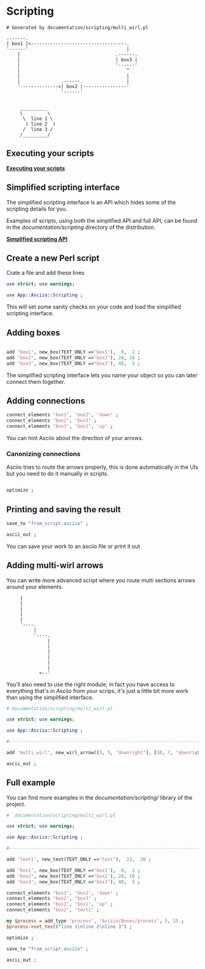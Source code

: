 # Scripting

```
# Generated by documentation/scripting/multi_wirl.pl

.------.
| box1 |<-----------------------------------.
'------'                                    |
    |                                   .------.
    |                                   | box3 |
    |                                   '------'
    |                                       ^
    |                                       |
    |               .------.                |
    '-------------->| box2 |----------------'
                    '------'


     __________
     \         \
      \  line 1 \
       ) line 2  )
      /  line 3 /
     /_________/

```

## Executing your scripts

[**Executing your scripts**](scripting_execute.md)

## Simplified scripting interface

The simplified scripting interface is an API which hides some of the scripting details for you. 

Examples of scripts, using both the simplified API and full API, can be found in the *documentation/scripting* directory of the distribution.

[**Simplified scripting API**](scripting_api.md)

## Create a new Perl script

Crate a file and add these lines

```perl
use strict; use warnings;

use App::Asciio::Scripting ;
```

This will set some sanity checks on your code and load the simplified scripting interface.

## Adding boxes

```perl

add 'box1', new_box(TEXT_ONLY =>'box1'),  0,  2 ;
add 'box2', new_box(TEXT_ONLY =>'box2'), 20, 10 ;
add 'box3', new_box(TEXT_ONLY =>'box3'), 40,  5 ;
```

The simplified scripting interface lets you name your object so you can later connect them together.

## Adding connections

```perl
connect_elements 'box1', 'box2', 'down' ;
connect_elements 'box2', 'box3' ;
connect_elements 'box3', 'box1', 'up' ;
```

You can hint Asciio about the direction of your arrows.

### Canonizing connections

Asciio tries to route the arrows properly, this is done automatically in the UIs but you need to do it manually in scripts.

```perl

optimize ;

```

## Printing and saving the result

```perl
save_to "from_script.asciio" ;

ascii_out ;
```

You can save your work to an asciio file or print it out

## Adding multi-wirl arrows

You can write more advanced script where you route multi sections arrows around your elements.

```
     |
     |
     |
     |
     |
     '----.
          |
          '----.
               |
               |
               |
               |
               |
               |
            <--'
```

You'll also need to use the right module; in fact you have access to everything that's in Asciio from your scrips, it's just a little bit more work than using the simplified interface.

```perl
# documentation/scripting/multi_wirl.pl

use strict; use warnings;

use App::Asciio::Scripting ;

#-----------------------------------------------------------------------------

add 'multi_wirl', new_wirl_arrow([5, 5, 'downright'], [10, 7, 'downright'], [7, 14, 'downleft']), 5, 5 ;

ascii_out ;
```

## Full example

You can find more examples in the *documentation/scripting/* library of the project.

```perl
#  documentation/scripting/multi_wirl.pl

use strict; use warnings;

use App::Asciio::Scripting ;

#-----------------------------------------------------------------------------

add 'text1', new_text(TEXT_ONLY =>'text'),  22,  20 ;

add 'box1', new_box(TEXT_ONLY =>'box1'),  0,  2 ;
add 'box2', new_box(TEXT_ONLY =>'box2'), 20, 10 ;
add 'box3', new_box(TEXT_ONLY =>'box3'), 40,  5 ;

connect_elements 'box1', 'box2', 'down' ;
connect_elements 'box2', 'box3' ;
connect_elements 'box3', 'box1', 'up' ;
connect_elements 'box2', 'text1' ;

my $process = add_type 'process', 'Asciio/Boxes/process', 5, 15 ;
$process->set_text("line 1\nline 2\nline 3") ;

optimize ;

save_to "from_script.asciio" ;

ascii_out ;
```

